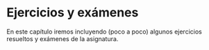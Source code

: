 # Ejercicios y exámenes

En este capítulo iremos incluyendo (poco a poco) algunos ejercicios resueltos y exámenes de la asignatura.
